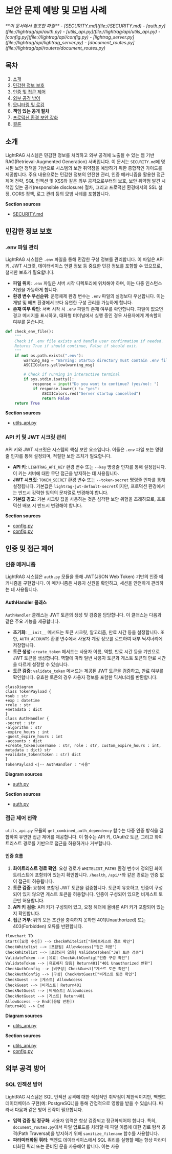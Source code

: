 
# 보안 문제 예방 및 모범 사례

<cite>
**이 문서에서 참조한 파일**  
- [SECURITY.md](file://SECURITY.md)
- [auth.py](file://lightrag/api/auth.py)
- [utils_api.py](file://lightrag/api/utils_api.py)
- [config.py](file://lightrag/api/config.py)
- [lightrag_server.py](file://lightrag/api/lightrag_server.py)
- [document_routes.py](file://lightrag/api/routers/document_routes.py)
</cite>

## 목차
1. [소개](#소개)
2. [민감한 정보 보호](#민감한-정보-보호)
3. [인증 및 접근 제어](#인증-및-접근-제어)
4. [외부 공격 방어](#외부-공격-방어)
5. [모니터링 및 로깅](#모니터링-및-로깅)
6. **책임 있는 공개 절차**
7. [프로덕션 환경 보안 강화](#프로덕션-환경-보안-강화)
8. [결론](#결론)

## 소개

LightRAG 시스템은 민감한 정보를 처리하고 외부 공격에 노출될 수 있는 웹 기반 RAG(Retrieval-Augmented Generation) 서버입니다. 이 문서는 `SECURITY.md`에 명시된 보안 정책을 기반으로 시스템의 보안 취약점을 예방하기 위한 종합적인 가이드를 제공합니다. 주요 내용으로는 민감한 정보의 안전한 관리, 인증 메커니즘을 활용한 접근 제어 전략, SQL 인젝션 및 XSS와 같은 외부 공격으로부터의 보호, 보안 취약점 발견 시 책임 있는 공개(responsible disclosure) 절차, 그리고 프로덕션 환경에서의 SSL 설정, CORS 정책, 로그 관리 등의 모범 사례를 포함합니다.

**Section sources**
- [SECURITY.md](file://SECURITY.md#L1-L18)

## 민감한 정보 보호

### .env 파일 관리

LightRAG 시스템은 `.env` 파일을 통해 민감한 구성 정보를 관리합니다. 이 파일은 API 키, JWT 시크릿, 데이터베이스 연결 정보 등 중요한 민감 정보를 포함할 수 있으므로, 철저한 보호가 필요합니다.

- **파일 위치**: `.env` 파일은 서버 시작 디렉토리에 위치해야 하며, 이는 다중 인스턴스 지원을 가능하게 합니다.
- **환경 변수 우선순위**: 운영체제 환경 변수는 `.env` 파일의 설정보다 우선합니다. 이는 개발 및 배포 환경에서 보다 유연한 구성 관리를 가능하게 합니다.
- **존재 여부 확인**: 서버 시작 시 `.env` 파일의 존재 여부를 확인합니다. 파일이 없으면 경고 메시지를 표시하고, 대화형 터미널에서 실행 중인 경우 사용자에게 계속할지 여부를 묻습니다.

```python
def check_env_file():
    """
    Check if .env file exists and handle user confirmation if needed.
    Returns True if should continue, False if should exit.
    """
    if not os.path.exists(".env"):
        warning_msg = "Warning: Startup directory must contain .env file for multi-instance support."
        ASCIIColors.yellow(warning_msg)

        # Check if running in interactive terminal
        if sys.stdin.isatty():
            response = input("Do you want to continue? (yes/no): ")
            if response.lower() != "yes":
                ASCIIColors.red("Server startup cancelled")
                return False
    return True
```

**Section sources**
- [utils_api.py](file://lightrag/api/utils_api.py#L10-L38)

### API 키 및 JWT 시크릿 관리

API 키와 JWT 시크릿은 시스템의 핵심 보안 요소입니다. 이들은 `.env` 파일 또는 명령줄 인자를 통해 설정되며, 적절한 보안 조치가 필요합니다.

- **API 키**: `LIGHTRAG_API_KEY` 환경 변수 또는 `--key` 명령줄 인자를 통해 설정됩니다. 이 키는 서버에 대한 무단 접근을 방지하는 데 사용됩니다.
- **JWT 시크릿**: `TOKEN_SECRET` 환경 변수 또는 `--token-secret` 명령줄 인자를 통해 설정됩니다. 기본값은 `lightrag-jwt-default-secret`이지만, 프로덕션 환경에서는 반드시 강력한 임의의 문자열로 변경해야 합니다.
- **기본값 경고**: 기본 시크릿 값을 사용하는 것은 심각한 보안 위험을 초래하므로, 프로덕션 배포 시 반드시 변경해야 합니다.

**Section sources**
- [config.py](file://lightrag/api/config.py#L300-L305)
- [config.py](file://lightrag/api/config.py#L350-L353)

## 인증 및 접근 제어

### 인증 메커니즘

LightRAG 시스템은 `auth.py` 모듈을 통해 JWT(JSON Web Token) 기반의 인증 메커니즘을 구현합니다. 이 메커니즘은 사용자 신원을 확인하고, 세션을 안전하게 관리하는 데 사용됩니다.

#### AuthHandler 클래스

`AuthHandler` 클래스는 JWT 토큰의 생성 및 검증을 담당합니다. 이 클래스는 다음과 같은 주요 기능을 제공합니다.

- **초기화**: `__init__` 메서드는 토큰 시크릿, 알고리즘, 만료 시간 등을 설정합니다. 또한, `AUTH_ACCOUNTS` 환경 변수에서 사용자 계정 정보를 로드하여 내부 딕셔너리에 저장합니다.
- **토큰 생성**: `create_token` 메서드는 사용자 이름, 역할, 만료 시간 등을 기반으로 JWT 토큰을 생성합니다. 역할에 따라 일반 사용자 토큰과 게스트 토큰의 만료 시간을 다르게 설정할 수 있습니다.
- **토큰 검증**: `validate_token` 메서드는 제공된 JWT 토큰을 검증하고, 만료 여부를 확인합니다. 유효한 토큰의 경우 사용자 정보를 포함한 딕셔너리를 반환합니다.

```mermaid
classDiagram
class TokenPayload {
+sub : str
+exp : datetime
+role : str
+metadata : dict
}
class AuthHandler {
-secret : str
-algorithm : str
-expire_hours : int
-guest_expire_hours : int
-accounts : dict
+create_token(username : str, role : str, custom_expire_hours : int, metadata : dict) str
+validate_token(token : str) dict
}
TokenPayload <|-- AuthHandler : "사용"
```

**Diagram sources**
- [auth.py](file://lightrag/api/auth.py#L15-L109)

**Section sources**
- [auth.py](file://lightrag/api/auth.py#L15-L109)

### 접근 제어 전략

`utils_api.py` 모듈의 `get_combined_auth_dependency` 함수는 다중 인증 방식을 결합하여 유연한 접근 제어를 제공합니다. 이 함수는 API 키, OAuth2 토큰, 그리고 화이트리스트 경로를 기반으로 접근을 허용하거나 거부합니다.

#### 인증 흐름

1. **화이트리스트 경로 확인**: 요청 경로가 `WHITELIST_PATHS` 환경 변수에 정의된 화이트리스트에 포함되어 있는지 확인합니다. `/health`, `/api/*`와 같은 경로는 인증 없이 접근이 허용됩니다.
2. **토큰 검증**: 요청에 포함된 JWT 토큰을 검증합니다. 토큰이 유효하고, 인증이 구성되어 있지 않으면 게스트 토큰을 허용합니다. 인증이 구성되어 있으면 비게스트 토큰만 허용합니다.
3. **API 키 검증**: API 키가 구성되어 있고, 요청 헤더에 올바른 API 키가 포함되어 있는지 확인합니다.
4. **접근 거부**: 위의 모든 조건을 충족하지 못하면 401(Unauthorized) 또는 403(Forbidden) 오류를 반환합니다.

```mermaid
flowchart TD
Start([요청 수신]) --> CheckWhitelist["화이트리스트 경로 확인"]
CheckWhitelist --> |포함됨| AllowAccess["접근 허용"]
CheckWhitelist --> |포함되지 않음| ValidateToken["JWT 토큰 검증"]
ValidateToken --> |유효| CheckAuthConfig["인증 구성 확인"]
ValidateToken --> |유효하지 않음| Return401["401 Unauthorized 반환"]
CheckAuthConfig --> |비구성| CheckGuest["게스트 토큰 확인"]
CheckAuthConfig --> |구성| CheckNotGuest["비게스트 토큰 확인"]
CheckGuest --> |게스트| AllowAccess
CheckGuest --> |비게스트| Return401
CheckNotGuest --> |비게스트| AllowAccess
CheckNotGuest --> |게스트| Return401
AllowAccess --> End([응답 반환])
Return401 --> End
```

**Diagram sources**
- [utils_api.py](file://lightrag/api/utils_api.py#L60-L180)

**Section sources**
- [utils_api.py](file://lightrag/api/utils_api.py#L60-L180)
- [config.py](file://lightrag/api/config.py#L370-L372)

## 외부 공격 방어

### SQL 인젝션 방어

LightRAG 시스템은 SQL 인젝션 공격에 대한 직접적인 취약점이 제한적이지만, 백엔드 데이터베이스 구현(예: PostgreSQL)을 통해 간접적으로 영향을 받을 수 있습니다. 따라서 다음과 같은 방어 전략이 필요합니다.

- **입력 검증 및 정규화**: 사용자 입력은 항상 검증되고 정규화되어야 합니다. 특히, `document_routes.py`에서 파일 업로드를 처리할 때 파일 이름에 대한 경로 탐색 공격(Path Traversal)을 방지하기 위해 `sanitize_filename` 함수를 사용합니다.
- **파라미터화된 쿼리**: 백엔드 데이터베이스에서 SQL 쿼리를 실행할 때는 항상 파라미터화된 쿼리 또는 준비된 문을 사용해야 합니다. 이는 사용